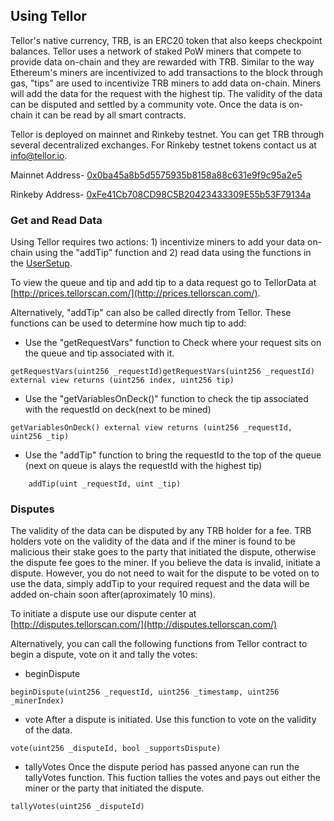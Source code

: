 ## Using Tellor

Tellor's native currency, TRB, is an ERC20 token that also keeps checkpoint balances. Tellor uses a network of staked PoW miners that compete to provide data on-chain and they are rewarded with TRB. Similar to the way Ethereum's miners are incentivized to add transactions to the block through gas, "tips" are used to incentivize TRB miners to add data on-chain. Miners will add the data for the request with the highest tip. The validity of the data can be disputed and settled by a community vote. Once the data is on-chain it can be read by all smart contracts.

Tellor is deployed on mainnet and Rinkeby testnet. You can get TRB through several decentralized exchanges. For Rinkeby testnet tokens contact us at info@tellor.io.

Mainnet Address- [0x0ba45a8b5d5575935b8158a88c631e9f9c95a2e5](https://etherscan.io/address/0x0ba45a8b5d5575935b8158a88c631e9f9c95a2e5)

Rinkeby Address- [0xFe41Cb708CD98C5B20423433309E55b53F79134a](https://rinkeby.etherscan.io/address/0xFe41Cb708CD98C5B20423433309E55b53F79134a)

### Get and Read Data
Using Tellor requires two actions: 1) incentivize miners to add your data on-chain using the "addTip" function and 2) read data using the functions in the [UserSetup](./UserSetup.md).

To view the queue and tip and add tip to a data request go to TellorData at [http://prices.tellorscan.com/](http://prices.tellorscan.com/).

Alternatively, "addTip" can also be called directly from Tellor. These functions can be used to determine how much tip to add:

* Use the "getRequestVars" function to Check where your request sits on the queue and tip associated with it.

```solidity
getRequestVars(uint256 _requestId)getRequestVars(uint256 _requestId) external view returns (uint256 index, uint256 tip) 
```

* Use the "getVariablesOnDeck()" function to check the tip associated with the requestId on deck(next to be mined)

```solidity
getVariablesOnDeck() external view returns (uint256 _requestId, uint256 _tip)
```

* Use the "addTip" function to bring the requestId to the top of the queue (next on queue is alays the requestId with the highest tip)

```solidity
    addTip(uint _requestId, uint _tip)
```

### Disputes
The validity of the data can be disputed by any TRB holder for a fee. TRB holders vote on the validity of the data and if the miner is found to be malicious their stake goes to the party that initiated the dispute, otherwise the dispute fee goes to the miner. If you believe the data is invalid, initiate a dispute. However, you do not need to wait for the dispute to be voted on to use the data, simply addTip to your required request and the data will be added on-chain soon after(aproximately 10 mins).

To initiate a dispute use our dispute center at [http://disputes.tellorscan.com/](http://disputes.tellorscan.com/)

Alternatively, you can call the following functions from Tellor contract to begin a dispute, vote on it and tally the votes:

* beginDispute

```solidity
beginDispute(uint256 _requestId, uint256 _timestamp, uint256 _minerIndex)
``` 

* vote
After a dispute is initiated. Use this function to vote on the validity of the data. 

```solidity
vote(uint256 _disputeId, bool _supportsDispute)
```

* tallyVotes
Once the dispute period has passed anyone can run the tallyVotes function. This fuction tallies the votes and pays out either the miner or the party that initiated the dispute. 

```solidity
tallyVotes(uint256 _disputeId)
```

